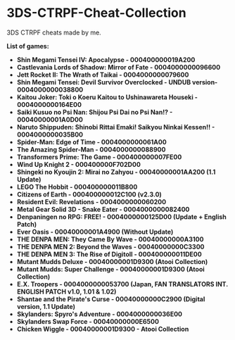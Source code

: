 # 3DS-CTRPF-Cheat-Collection
3DS CTRPF cheats made by me.

**List of games:**

* **Shin Megami Tensei IV: Apocalypse - 000400000019A200**
* **Castlevania Lords of Shadow: Mirror of Fate - 0004000000096600**
* **Jett Rocket II: The Wrath of Taikai - 0004000000079600**
* **Shin Megami Tensei: Devil Survivor Overclocked - UNDUB version- 0004000000038800**
* **Kaitou Joker: Toki o Koeru Kaitou to Ushinawareta Houseki - 0004000000164E00**
* **Saiki Kusuo no Psi Nan: Shijou Psi Dai no Psi Nan!? - 00040000001A0D00**
* **Naruto Shippuden: Shinobi Rittai Emaki! Saikyou Ninkai Kessen!! - 0004000000035B00**
* **Spider-Man: Edge of Time - 0004000000061A00**
* **The Amazing Spider-Man - 0004000000088900**
* **Transformers Prime: The Game - 000400000007FE00**
* **Wind Up Knight 2 - 000400000F702D00**
* **Shingeki no Kyoujin 2: Mirai no Zahyou - 00040000001AA200 (1.1 Update)**
* **LEGO The Hobbit - 000400000011B800**
* **Citizens of Earth - 000400000012C100 (v2.3.0)**
* **Resident Evil: Revelations - 0004000000060200**
* **Metal Gear Solid 3D - Snake Eater - 0004000000082400**
* **Denpaningen no RPG: FREE! - 0004000000125D00 (Update + English Patch)**
* **Ever Oasis - 00040000001A4900 (Without Update)**
* **THE DENPA MEN: They Came By Wave - 00040000000A3100**
* **THE DENPA MEN 2: Beyond the Waves - 00040000000C3300**
* **THE DENPA MEN 3: The Rise of Digitoll - 000400000011DE00**
* **Mutant Mudds Deluxe - 00040000001D9300 (Atooi Collection)**
* **Mutant Mudds: Super Challenge - 00040000001D9300 (Atooi Collection)**
* **E.X. Troopers - 0004000000053700 (Japan, FAN TRANSLATORS INT. ENGLISH PATCH v1.0, 1.01 & 1.02)**
* **Shantae and the Pirate's Curse - 00040000000C2900 (Digital version, 1.1 Update)**
* **Skylanders: Spyro's Adventure - 0004000000036E00**
* **Skylanders Swap Force - 00040000000E6500**
* **Chicken Wiggle - 00040000001D9300 - Atooi Collection**
